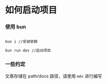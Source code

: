 # 如何启动项目

### 使用 bun

```bash

bun i //安装依赖

bun run dev //启动项目

```

### 一些约定

文章存储在 path/docs 路径，请使用 `mdx` 进行编写
